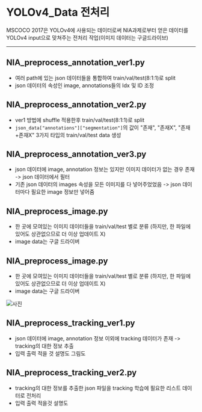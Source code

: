 # YOLOv4_Data 전처리

MSCOCO 2017은 YOLOv4에 사용되는 데이터로써 NIA과제로부터 얻은 데이터를 YOLOv4 input으로 맞쳐주는 전처리 작업(이미지 데이터는 구글드라이브)

---

## NIA_preprocess_annotation_ver1.py

- 여러 path에 있는 json 데이터들을 통합하여 train/val/test(8:1:1)로 split
- json 데이터의 속성인 image, annotations들의 Idx 및 ID 조정

## NIA_preprocess_annotation_ver2.py

- ver1 방법에 shuffle 적용한후 train/val/test(8:1:1)로 split
- `json_data["annotations"]["segmentation"]`의 값이 "존재", "존재X", "존재+존재X" 3가지 타입의 train/val/test data 생성

## NIA_preprocess_annotation_ver3.py

- json 데이터에 image, annotation 정보는 있지만 이미지 데이터가 없는 경우 존재 -> json 데이터에서 필터
- 기존 json 데이터의 images 속성을 모든 이미지를 다 넣어주었었음 -> json 데이터마다 필요한 image 정보만 넣어줌

## NIA_preprocess_image.py

- 한 곳에 모여있는 이미지 데이터들을 train/val/test 별로 분류 (하지만, 한 파일에 있어도 상관없으므로 더 이상 업데이트 X)
- image data는 구글 드라이버

## NIA_preprocess_image.py

- 한 곳에 모여있는 이미지 데이터들을 train/val/test 별로 분류 (하지만, 한 파일에 있어도 상관없으므로 더 이상 업데이트 X)
- image data는 구글 드라이버

![사진](./)

## NIA_preprocess_tracking_ver1.py

- json 데이터에 image, annotation 정보 이외에 tracking 데이터가 존재 -> tracking의 대한 정보 추출
- 입력 출력 적을 것 설명도 그림도 


## NIA_preprocess_tracking_ver2.py

- tracking의 대한 정보를 추출한 json 파일을 tracking 학습에 필요한 리스트 데이터로 전처리
- 입력 출력 적을것 설명도
